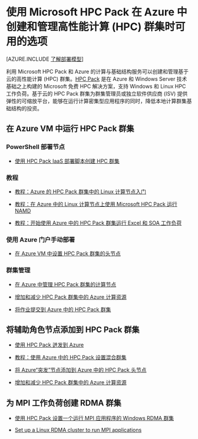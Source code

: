 <properties
 pageTitle="云中的 HPC Pack 群集选项 | Azure"
 description="了解使用 Microsoft HPC Pack 在 Azure 云中创建和管理高性能计算 (HPC) 群集时可用的选项。"
 services="virtual-machines,cloud-services"
 documentationCenter=""
 authors="dlepow"
 manager="timlt"
 editor=""
 tags="azure-resource-manager,azure-service-management,hpc-pack"/>
<tags
	ms.service="virtual-machines"
 	ms.date="02/04/2016"
	wacn.date="03/28/2016"/>

# 使用 Microsoft HPC Pack 在 Azure 中创建和管理高性能计算 (HPC) 群集时可用的选项

[AZURE.INCLUDE [了解部署模型](../includes/learn-about-deployment-models-both-include.md)]


利用 Microsoft HPC Pack 和 Azure 的计算与基础结构服务可以创建和管理基于云的高性能计算 (HPC) 群集。[HPC Pack](https://technet.microsoft.com/zh-cn/library/jj899572.aspx) 是在 Azure 和 Windows Server 技术基础之上构建的 Microsoft 免费 HPC 解决方案，支持 Windows 和 Linux HPC 工作负荷。基于云的 HPC Pack 群集为群集管理员或独立软件供应商 (ISV) 提供弹性的可缩放平台，能够在运行计算密集型应用程序的同时，降低本地计算群集基础结构的投资。


## 在 Azure VM 中运行 HPC Pack 群集

### PowerShell 部署节点

* [使用 HPC Pack IaaS 部署脚本创建 HPC 群集](/documentation/articles/virtual-machines-hpcpack-cluster-powershell-script)

### 教程

* [教程：Azure 的 HPC Pack 群集中的 Linux 计算节点入门](/documentation/articles/virtual-machines-linux-cluster-hpcpack)

* [教程：在 Azure 中的 Linux 计算节点上使用 Microsoft HPC Pack 运行 NAMD](/documentation/articles/virtual-machines-linux-cluster-hpcpack-namd)

* [教程：开始使用 Azure 中的 HPC Pack 群集运行 Excel 和 SOA 工作负荷](/documentation/articles/virtual-machines-excel-cluster-hpcpack)



### 使用 Azure 门户手动部署



* [在 Azure VM 中设置 HPC Pack 群集的头节点](/documentation/articles/virtual-machines-hpcpack-cluster-headnode)

### 群集管理

* [在 Azure 中管理 HPC Pack 群集的计算节点](/documentation/articles/virtual-machines-hpcpack-cluster-node-manage)

* [增加和减少 HPC Pack 群集中的 Azure 计算资源](/documentation/articles/virtual-machines-hpcpack-cluster-node-autogrowshrink)

* [将作业提交到 Azure 中的 HPC Pack 群集](/documentation/articles/virtual-machines-hpcpack-cluster-submit-jobs)



## 将辅助角色节点添加到 HPC Pack 群集


* [使用 HPC Pack 迸发到 Azure](https://technet.microsoft.com/zh-cn/library/gg481749.aspx)

* [教程：使用 Azure 中的 HPC Pack 设置混合群集](/documentation/articles/cloud-services-setup-hybrid-hpcpack-cluster)

* [将 Azure“突发”节点添加到 Azure 中的 HPC Pack 头节点](/documentation/articles/virtual-machines-hpcpack-cluster-node-burst)

* [增加和减少 HPC Pack 群集中的 Azure 计算资源](/documentation/articles/virtual-machines-hpcpack-cluster-node-autogrowshrink)


## 为 MPI 工作负荷创建 RDMA 群集

* [使用 HPC Pack 设置一个运行 MPI 应用程序的 Windows RDMA 群集](/documentation/articles/virtual-machines-windows-hpcpack-cluster-rdma)

* [Set up a Linux RDMA cluster to run MPI applications](/documentation/articles/virtual-machines-linux-cluster-rdma)

<!---HONumber=Mooncake_1207_2015-->